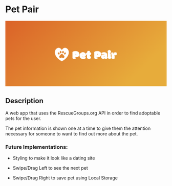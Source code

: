 # Pet Pair
![image cover for the Pet Pair repository](https://github.com/Wo1vin/Pet-Pair/blob/main/Pet-Pair-Cover.png?raw=true)
## Description ##
A web app that uses the RescueGroups.org API in order to find adoptable pets for the user.

The pet information is shown one at a time to give them the attention necessary for someone to want to find out more about the pet.

### Future Implementations: ###
- Styling to make it look like a dating site

- Swipe/Drag Left to see the next pet

- Swipe/Drag Right to save pet using Local Storage
